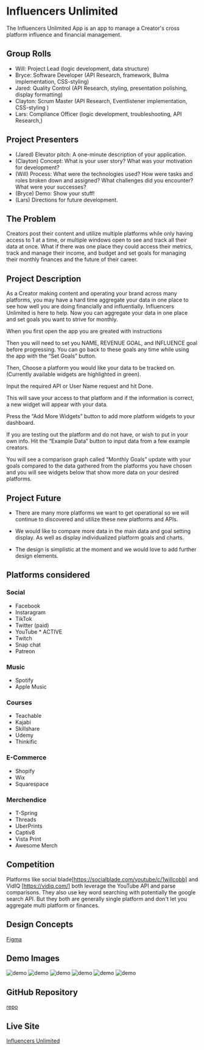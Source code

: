 # Influencers Unlimited

The Influencers Unlimited App is an app to manage a Creator's cross platform influence and financial management.

## Group Rolls

* Will: Project Lead (logic development, data structure)
* Bryce: Software Developer (API Research, framework, Bulma implementation, CSS-styling)
* Jared: Quality Control (API Research, styling, presentation polishing, display formatting)
* Clayton: Scrum Master (API Research, Eventlistener implementation, CSS-styling )
* Lars: Compliance Officer (logic development, troubleshooting, API Research,)

## Project Presenters

* (Jared) Elevator pitch: A one-minute description of your application.
* (Clayton) Concept: What is your user story? What was your motivation for development?
* (Will) Process: What were the technologies used? How were tasks and roles broken down and assigned? What challenges did you encounter? What were your successes?
* (Bryce) Demo: Show your stuff!
* (Lars) Directions for future development.

## The Problem

Creators post their content and utilize multiple platforms while only having access to 1 at a time, or multiple windows open to see and track all their data at once. 
What if there was one place they could access their metrics, track and manage their income, and budget and set goals for managing their monthly finances and the future of their career. 

## Project Description

As a Creator making content and operating your brand across many platforms, you may have a hard time aggregate your data in one place to see how well you are doing financially and influentially. Influencers Unlimited is here to help. Now you can aggregate your data in one place and set goals you want to strive for monthly. 

When you first open the app you are greated with instructions

Then you will need to set you NAME, REVENUE GOAL, and INFLUENCE goal before progressing. You can go back to these goals any time while using the app with the “Set Goals” button.

Then, Choose a platform you would like your data to be tracked on. (Currently available widgets are highlighted in green). 

Input the required API or User Name request and hit Done. 

This will save your access to that platform and if the information is correct, a new widget will appear with your data. 

Press the “Add More Widgets” button to add more platform widgets to your dashboard. 

If you are testing out the platform and do not have, or wish to put in your own info. Hit the “Example Data” button to input data from a few example creators. 

You will see a comparison graph called “Monthly Goals” update with your goals compared to the data gathered from the platforms you have chosen and you will see widgets below that show more data on your desired platforms.


## Project Future

* There are many more platforms we want to get operational so we will continue to discovered and utilize these new platforms and APIs. 

* We would like to compare more data in the main data and goal setting display. As well as display individualized platform goals and charts. 

* The design is simplistic at the moment and we would love to add further design elements.


## Platforms considered

### Social

* Facebook
* Instaragram
* TikTok
* Twitter (paid)
* YouTube * ACTIVE
* Twitch
* Snap chat
* Patreon

### Music

* Spotify
* Apple Music

### Courses

* Teachable
* Kajabi
* Skillshare
* Udemy
* Thinkific 

### E-Commerce

* Shopify
* Wix
* Squarespace

### Merchendice

* T-Spring
* Threads
* UberPrints
* Captiv8
* Vista Print
* Awesome Merch

## Competition

Platforms like social blade[https://socialblade.com/youtube/c/1willcobb] and VidIQ [https://vidiq.com/] both leverage the YouTube API and parse comparisons. They also use key word searching with potentially the google search API. But they both are generally single platform and don't let you aggregate multi platform or finances. 

## Design Concepts

[Figma](https://www.figma.com/file/Fmx1sUAOSJZDFFbjr8eenN/%22App-Name-Here%22---Project-1-Group-Project?type=design&node-id=0%3A1&t=8fKFVH06Jsgbxh1K-1)

## Demo Images

![demo](./assets/images/Main%20Page%20Desktop.png)
![demo](./assets/images/Main%20Page%20Moble.png)
![demo](./assets/images/Options.png)
![demo](./assets/images/Goals%20solo.png)
![demo](./assets/images/Coming%20Soon%20Modal.png)
![demo](./assets/images/Welcome%20and%20Info.png)

## GitHub Repository

[repo](https://github.com/1willcobb/Creator_App)

## Live Site

[Influencers Unlimited](https://1willcobb.github.io/Creator_App/)

